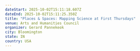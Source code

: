 ```yaml
---
dateStart: 2025-10-02T15:11:18.607Z
dateEnd: 2025-10-02T15:11:25.350Z
title: "Places & Spaces: Mapping Science at First Thursdays"
venue: Arts and Humanities Council
organizer: Gerard Pannekeok
city: Bloomington
state: IN
country: USA
---
```

